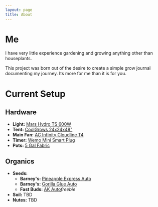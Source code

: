 ```yaml
---
layout: page
title: About
---
```


# Me

I have very little experience gardening and growing anything other than houseplants.

This project was born out of the desire to create a simple grow journal documenting my journey. Its more for me than it is for you.

# Current Setup
## Hardware
 * __Light:__ [Mars Hydro TS 600W](https://www.amazon.com/gp/product/B07VL8FZS1) 
 * __Tent:__ [CoolGrows 24x24x48"](https://www.amazon.com/gp/product/B01GCHXUVU)
 * __Main Fan:__ [AC Infinity Cloudline T4](https://www.amazon.com/gp/product/B07VL8FZS1/)
 * __Timer:__ [Wemo Mini Smart Plug](https://www.amazon.com/gp/product/B08CJGZZZ1)
 * __Pots:__ [5 Gal Fabric](https://www.amazon.com/gp/product/B0746KXXYR)

## Organics
 * __Seeds:__
   * __Barney's:__ [Pineapple Express Auto](https://www.barneysfarm.com/pineapple-express-auto-37)
   * __Barney's:__ [Gorilla Glue Auto](https://www.barneysfarm.com/gorilla-glue-auto-515)
   * __Fast Buds:__ [AK Auto](https://2fast4buds.com/seeds/original-auto-ak)_freebie_
 * __Soil:__ TBD
 * __Nutes:__ TBD